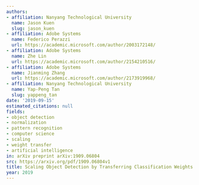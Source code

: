 ```yaml
---
authors:
- affiliation: Nanyang Technological University
  name: Jason Kuen
  slug: jason_kuen
- affiliation: Adobe Systems
  name: Federico Perazzi
  url: https://academic.microsoft.com/author/2003172148/
- affiliation: Adobe Systems
  name: Zhe Lin
  url: https://academic.microsoft.com/author/2154210516/
- affiliation: Adobe Systems
  name: Jianming Zhang
  url: https://academic.microsoft.com/author/2173919968/
- affiliation: Nanyang Technological University
  name: Yap-Peng Tan
  slug: yappeng_tan
date: '2019-09-15'
estimated_citations: null
fields:
- object detection
- normalization
- pattern recognition
- computer science
- scaling
- weight transfer
- artificial intelligence
in: arXiv preprint arXiv:1909.06804
src: https://arxiv.org/pdf/1909.06804v1
title: Scaling Object Detection by Transferring Classification Weights
year: 2019
---
```

